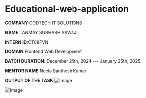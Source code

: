 
# Educational-web-application

**COMPANY**:CODTECH IT SOLUTIONS

**NAME**:TANMAY SUBHASH SAWAJI

**INTERN ID**:CT08FVN

**DOMAIN**:Frontend Web Development

**BATCH DURATION**: December 25th, 2024 --- January 25th, 2025.

**MENTOR NAME**:Neela Santhosh Kumar

**OUTPUT OF THE TASK**:![Image](https://github.com/user-attachments/assets/41251d5f-4546-4e7c-ad81-750bb8b86bcd)

![Image](https://github.com/user-attachments/assets/e6e4b0c9-87a7-4ace-ae87-cbf21e7a0a89)
